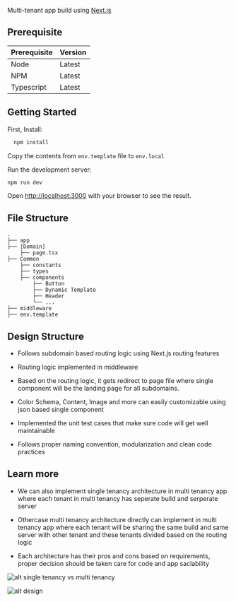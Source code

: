 Multi-tenant app build using [Next.js](https://nextjs.org/)

## Prerequisite

| Prerequisite | Version |
| ------------ | ------- |
| Node         | Latest  |
| NPM          | Latest  |
| Typescript   | Latest  |

## Getting Started

First, Install:

```bash
  npm install
```

Copy the contents from ``env.template`` file to ``env.local``

Run the development server:

```bash
npm run dev
```

Open [http://localhost:3000](http://localhost:3000) with your browser to see the result.


## File Structure

    .
    ├── app
    ├── [Domain]                  
        ├── page.tsx
    ├── Common
        ├── constants
        ├── types
        ├── components
            ├── Button
            ├── Dynamic Template
            ├── Header
            └── ...
    ├── middleware
    ├── env.template

## Design Structure

- Follows subdomain based routing logic using Next.js routing features

- Routing logic implemented in middleware 

- Based on the routing logic, it gets redirect to page file where single component will be the landing page for all subdomains.

- Color Schema, Content, Image and more can easily customizable using json based single component

- Implemented the unit test cases that make sure code will get well maintainable

- Follows proper naming convention, modularization and clean code practices

## Learn more

- We can also implement single tenancy architecture in multi tenancy app where each tenant in multi tenancy has seperate build and serperate server 

- Othercase multi tenancy architecture directly can implement in multi tenancy app where each tenant will be sharing the same build and same server with other tenant and these tenants divided based on the routing logic

- Each architecture has their pros and cons based on requirements, proper decision should be taken care for code and app saclability 

![alt single tenancy vs multi tenancy](https://firebasestorage.googleapis.com/v0/b/alarm-a709f.appspot.com/o/singlevsmulti.png?alt=media&token=eb473244-f99b-47fd-8f08-6b85604c476c)

![alt design](https://firebasestorage.googleapis.com/v0/b/alarm-a709f.appspot.com/o/design-multi-tenancy.png?alt=media&token=57ac0770-cb17-4f84-b9f9-227ce403aadb)
